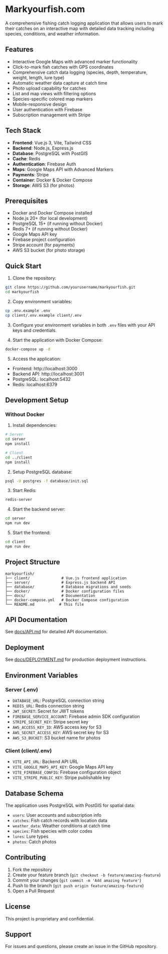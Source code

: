 # Markyourfish.com

A comprehensive fishing catch logging application that allows users to mark their catches on an interactive map with detailed data tracking including species, conditions, and weather information.

## Features

- Interactive Google Maps with advanced marker functionality
- Click-to-mark fish catches with GPS coordinates
- Comprehensive catch data logging (species, depth, temperature, weight, length, lure type)
- Automatic weather data capture at catch time
- Photo upload capability for catches
- List and map views with filtering options
- Species-specific colored map markers
- Mobile-responsive design
- User authentication with Firebase
- Subscription management with Stripe

## Tech Stack

- **Frontend**: Vue.js 3, Vite, Tailwind CSS
- **Backend**: Node.js, Express.js
- **Database**: PostgreSQL with PostGIS
- **Cache**: Redis
- **Authentication**: Firebase Auth
- **Maps**: Google Maps API with Advanced Markers
- **Payments**: Stripe
- **Container**: Docker & Docker Compose
- **Storage**: AWS S3 (for photos)

## Prerequisites

- Docker and Docker Compose installed
- Node.js 20+ (for local development)
- PostgreSQL 15+ (if running without Docker)
- Redis 7+ (if running without Docker)
- Google Maps API key
- Firebase project configuration
- Stripe account (for payments)
- AWS S3 bucket (for photo storage)

## Quick Start

1. Clone the repository:
```bash
git clone https://github.com/yourusername/markyourfish.git
cd markyourfish
```

2. Copy environment variables:
```bash
cp .env.example .env
cp client/.env.example client/.env
```

3. Configure your environment variables in both `.env` files with your API keys and credentials.

4. Start the application with Docker Compose:
```bash
docker-compose up -d
```

5. Access the application:
- Frontend: http://localhost:3000
- Backend API: http://localhost:3001
- PostgreSQL: localhost:5432
- Redis: localhost:6379

## Development Setup

### Without Docker

1. Install dependencies:
```bash
# Server
cd server
npm install

# Client
cd ../client
npm install
```

2. Setup PostgreSQL database:
```bash
psql -U postgres -f database/init.sql
```

3. Start Redis:
```bash
redis-server
```

4. Start the backend server:
```bash
cd server
npm run dev
```

5. Start the frontend:
```bash
cd client
npm run dev
```

## Project Structure

```
markyourfish/
├── client/              # Vue.js frontend application
├── server/              # Express.js backend API
├── database/            # Database migrations and seeds
├── docker/              # Docker configuration files
├── docs/                # Documentation
├── docker-compose.yml   # Docker Compose configuration
└── README.md           # This file
```

## API Documentation

See [docs/API.md](docs/API.md) for detailed API documentation.

## Deployment

See [docs/DEPLOYMENT.md](docs/DEPLOYMENT.md) for production deployment instructions.

## Environment Variables

### Server (.env)
- `DATABASE_URL`: PostgreSQL connection string
- `REDIS_URL`: Redis connection string
- `JWT_SECRET`: Secret for JWT tokens
- `FIREBASE_SERVICE_ACCOUNT`: Firebase admin SDK configuration
- `STRIPE_SECRET_KEY`: Stripe secret key
- `AWS_ACCESS_KEY_ID`: AWS access key for S3
- `AWS_SECRET_ACCESS_KEY`: AWS secret key for S3
- `AWS_S3_BUCKET`: S3 bucket name for photos

### Client (client/.env)
- `VITE_API_URL`: Backend API URL
- `VITE_GOOGLE_MAPS_API_KEY`: Google Maps API key
- `VITE_FIREBASE_CONFIG`: Firebase configuration object
- `VITE_STRIPE_PUBLIC_KEY`: Stripe publishable key

## Database Schema

The application uses PostgreSQL with PostGIS for spatial data:
- `users`: User accounts and subscription info
- `catches`: Fish catch records with location data
- `weather_data`: Weather conditions at catch time
- `species`: Fish species with color codes
- `lures`: Lure types
- `photos`: Catch photos

## Contributing

1. Fork the repository
2. Create your feature branch (`git checkout -b feature/amazing-feature`)
3. Commit your changes (`git commit -m 'Add amazing feature'`)
4. Push to the branch (`git push origin feature/amazing-feature`)
5. Open a Pull Request

## License

This project is proprietary and confidential.

## Support

For issues and questions, please create an issue in the GitHub repository.